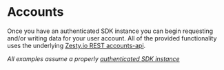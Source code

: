 # Accounts

Once you have an authenticated SDK instance you can begin requesting and/or writing data for your user account. All of the provided functionality uses the underlying [Zesty.io REST accounts-api](https://accounts-api.zesty.org).

_All examples assume a properly_ [_authenticated SDK instance_](instantiation.md)


